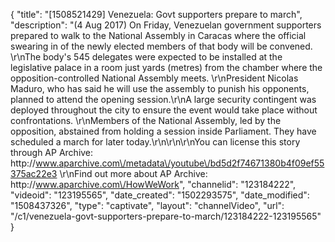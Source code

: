 {
    "title": "[1508521429] Venezuela: Govt supporters prepare to march",
    "description": "(4 Aug 2017) On Friday, Venezuelan government supporters prepared to walk to the National Assembly in Caracas where the official swearing in of the newly elected members of that body will be convened.   \r\nThe body's 545 delegates were expected to be installed at the legislative palace in a room just yards (metres) from the chamber where the opposition-controlled National Assembly meets. \r\nPresident Nicolas Maduro, who has said he will use the assembly to punish his opponents, planned to attend the opening session.\r\nA large security contingent was deployed throughout the city to ensure the event would take place without confrontations. \r\nMembers of the National Assembly, led by the opposition, abstained from holding a session inside Parliament. They have scheduled a march for later today.\r\n\r\n\r\nYou can license this story through AP Archive: http:\/\/www.aparchive.com\/metadata\/youtube\/bd5d2f74671380b4f09ef55375ac22e3 \r\nFind out more about AP Archive: http:\/\/www.aparchive.com\/HowWeWork",
    "channelid": "123184222",
    "videoid": "123195565",
    "date_created": "1502293575",
    "date_modified": "1508437326",
    "type": "captivate",
    "layout": "channelVideo",
    "url": "\/c1\/venezuela-govt-supporters-prepare-to-march\/123184222-123195565"
}
